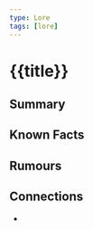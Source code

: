```yaml
---
type: Lore
tags: [lore]
---
```


# {{title}}

## Summary


## Known Facts


## Rumours


## Connections
- 
